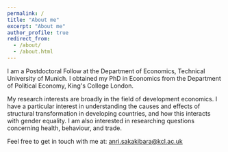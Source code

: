 ```yaml
---
permalink: /
title: "About me"
excerpt: "About me"
author_profile: true
redirect_from: 
  - /about/
  - /about.html
---
```


I am a Postdoctoral Follow at the Department of Economics, Technical University of Munich. I obtained my PhD in Economics from the Department of Political Economy, King's College London. 

My research interests are broadly in the field of development economics. I have a particular interest in understanding the causes and effects of structural transformation in developing countries, and how this interacts with gender equality. I am also interested in researching questions concerning health, behaviour, and trade.  

Feel free to get in touch with me at: anri.sakakibara@kcl.ac.uk 
